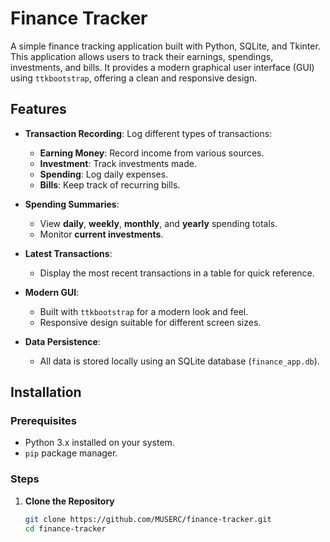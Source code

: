 # Finance Tracker

A simple finance tracking application built with Python, SQLite, and Tkinter. This application allows users to track their earnings, spendings, investments, and bills. It provides a modern graphical user interface (GUI) using `ttkbootstrap`, offering a clean and responsive design.

## Features

- **Transaction Recording**: Log different types of transactions:
  - **Earning Money**: Record income from various sources.
  - **Investment**: Track investments made.
  - **Spending**: Log daily expenses.
  - **Bills**: Keep track of recurring bills.

- **Spending Summaries**:
  - View **daily**, **weekly**, **monthly**, and **yearly** spending totals.
  - Monitor **current investments**.

- **Latest Transactions**:
  - Display the most recent transactions in a table for quick reference.

- **Modern GUI**:
  - Built with `ttkbootstrap` for a modern look and feel.
  - Responsive design suitable for different screen sizes.

- **Data Persistence**:
  - All data is stored locally using an SQLite database (`finance_app.db`).

## Installation

### Prerequisites

- Python 3.x installed on your system.
- `pip` package manager.

### Steps

1. **Clone the Repository**

   ```bash
   git clone https://github.com/MUSERC/finance-tracker.git
   cd finance-tracker
